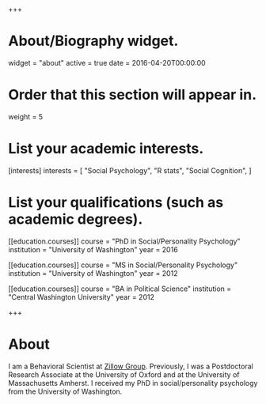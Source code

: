 +++
# About/Biography widget.
widget = "about"
active = true
date = 2016-04-20T00:00:00

# Order that this section will appear in.
weight = 5

# List your academic interests.
[interests]
  interests = [
    "Social Psychology",
    "R stats",
    "Social Cognition",
  ]

# List your qualifications (such as academic degrees).
[[education.courses]]
  course = "PhD in Social/Personality Psychology"
  institution = "University of Washington"
  year = 2016

[[education.courses]]
  course = "MS in Social/Personality Psychology"
  institution = "University of Washington"
  year = 2012

[[education.courses]]
  course = "BA in Political Science"
  institution = "Central Washington University"
  year = 2012
 
+++

# About

I am a Behavioral Scientist at [Zillow Group](https://www.zillow.com/research/). Previously, I was a Postdoctoral Research Associate at the University of Oxford and at the University of Massachusetts Amherst. I received my PhD in social/personality psychology from the University of Washington.  

